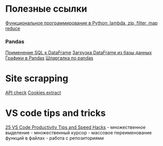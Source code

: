 # Полезные ссылки
[Функциональное программирование в Python: lambda, zip, filter, map reduce](http://pythonicway.com/python-functinal-programming)

### Pandas
[Применение SQL к DataFrame](https://towardsdatascience.com/how-to-use-sql-in-pandas-62d8a0f6341)
[Загрузка DataFrame из базы данных](https://medium.com/analytics-vidhya/importing-data-from-a-mysql-database-into-pandas-data-frame-a06e392d27d7)
[Графики в Pandas](https://python-scripts.com/plot-with-pandas)
[Шпаргалка по pandas](https://habr.com/ru/company/ruvds/blog/494720/)

# Site scrapping
[API check](https://youtu.be/DqtlR0y0suo)
[Cookies extract](https://youtu.be/G7s0eGOaRPE)

# VS code tips and tricks
[25 VS Code Productivity Tips and Speed Hacks](https://youtu.be/ifTF3ags0XI)
    - множественное выделение
    - множественный курсор
    - массовое переименование функций в файлах
    - работа с репозиториями